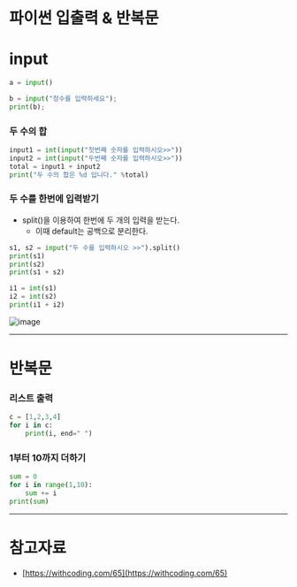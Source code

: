 
# 파이썬 입출력 & 반복문

# input

```python
a = input()

b = input("정수를 입력하세요");
print(b);
```

### 두 수의 합

```python
input1 = int(input("첫번째 숫자를 입력하시오>>"))
input2 = int(input("두번째 숫자를 입력하시오>>"))
total = input1 + input2
print("두 수의 합은 %d 입니다." %total)
```

### 두 수를 한번에 입력받기

- split()을 이용하여 한번에 두 개의 입력을 받는다.
    - 이때  default는 공백으로 분리한다.

```python
s1, s2 = input("두 수를 입력하시오 >>").split()
print(s1)
print(s2)
print(s1 + s2)

i1 = int(s1)
i2 = int(s2)
print(i1 + i2)
```

![image](https://user-images.githubusercontent.com/64109506/105657111-0ba98180-5f07-11eb-94ec-0f4dd9cdac79.png)


---

# 반복문

### 리스트 출력

```python
c = [1,2,3,4]
for i in c:
    print(i, end=" ")
```

### 1부터 10까지 더하기

```python
sum = 0
for i in range(1,10):
    sum += i
print(sum)
```

---

# 참고자료

- [https://withcoding.com/65](https://withcoding.com/65)
